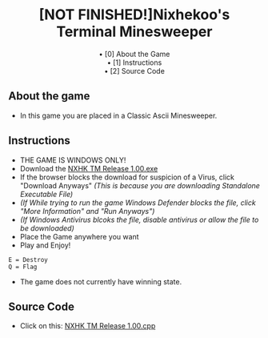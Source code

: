 <div align="center">
<h1 align=center>[NOT FINISHED!]Nixhekoo's Terminal Minesweeper</h1>
• [0] About the Game <br>
• [1] Instructions <br>
• [2] Source Code <br>

</div>

## About the game
- In this game you are placed in a Classic Ascii Minesweeper.

## Instructions
- THE GAME IS WINDOWS ONLY!
- Download the [NXHK TM Release 1.00.exe](https://github.com/Nixhekoo/NXHK-TM-V1/raw/main/minesweeper.exe)
- If the browser blocks the download for suspicion of a Virus, click "Download Anyways" *(This is because you are downloading Standalone Executable File)*
- *(If While trying to run the game Windows Defender blocks the file, click "More Information" and "Run Anyways")*
- *(If Windows Antivirus blcoks the file, disable antivirus or allow the file to be downloaded)*
- Place the Game anywhere you want
- Play and Enjoy!
```
E = Destroy
Q = Flag
```
- The game does not currently have winning state.

## Source Code
- Click on this: [NXHK TM Release 1.00.cpp](https://github.com/Nixhekoo/NXHK-TM-V1/blob/main/minesweeper.cpp)
